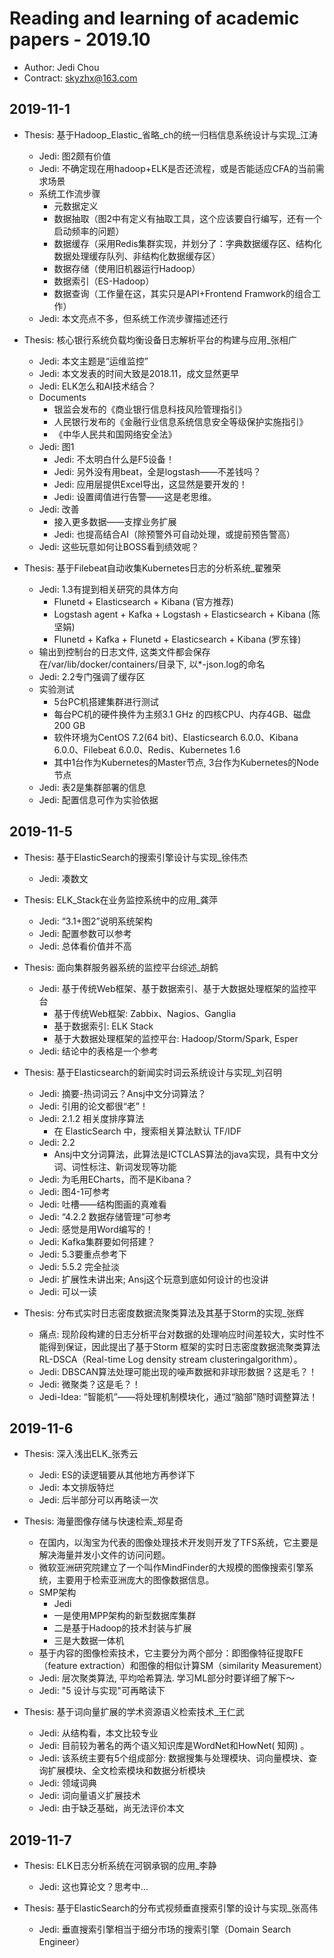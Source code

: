 # Reading and learning of academic papers - 2019.10

* Author: Jedi Chou
* Contract: skyzhx@163.com

## 2019-11-1

* Thesis: 基于Hadoop_Elastic_省略_ch的统一归档信息系统设计与实现_江涛
  * Jedi: 图2颇有价值
  * Jedi: 不确定现在用hadoop+ELK是否还流程，或是否能适应CFA的当前需求场景
  * 系统工作流步骤
    * 元数据定义
    * 数据抽取（图2中有定义有抽取工具，这个应该要自行编写，还有一个启动频率的问题）
    * 数据缓存（采用Redis集群实现，并划分了：字典数据缓存区、结构化数据处理缓存队列、非结构化数据缓存区）
    * 数据存储（使用旧机器运行Hadoop）
    * 数据索引（ES-Hadoop）
    * 数据查询（工作量在这，其实只是API+Frontend Framwork的组合工作）
  * Jedi: 本文亮点不多，但系统工作流步骤描述还行

* Thesis: 核心银行系统负载均衡设备日志解析平台的构建与应用_张相广
  * Jedi: 本文主题是“运维监控”
  * Jedi: 本文发表的时间大致是2018.11，成文显然更早
  * Jedi: ELK怎么和AI技术结合？
  * Documents
    * 银监会发布的《商业银行信息科技风险管理指引》
    * 人民银行发布的《金融行业信息系统信息安全等级保护实施指引》
    * 《中华人民共和国网络安全法》
  * Jedi: 图1
    * Jedi: 不太明白什么是F5设备！
    * Jedi: 另外没有用beat，全是logstash——不差钱吗？
    * Jedi: 应用层提供Excel导出，这显然是要开发的！
    * Jedi: 设置阈值进行告警——这是老思维。
  * Jedi: 改善
    * 接入更多数据——支撑业务扩展
    * Jedi: 也提高结合AI（除预警外可自动处理，或提前预告警高）
  * Jedi: 这些玩意如何让BOSS看到绩效呢？

* Thesis: 基于Filebeat自动收集Kubernetes日志的分析系统_翟雅荣
  * Jedi: 1.3有提到相关研究的具体方向
    * Flunetd + Elasticsearch + Kibana (官方推荐)
    * Logstash agent + Kafka + Logstash + Elasticsearch + Kibana (陈坚娟)
    * Flunetd + Kafka + Flunetd + Elasticsearch + Kibana (罗东锋)
  * 输出到控制台的日志文件, 这类文件都会保存在/var/lib/docker/containers/目录下, 以*-json.log的命名
  * Jedi: 2.2专门强调了缓存区
  * 实验测试
    * 5台PC机搭建集群进行测试
    * 每台PC机的硬件换件为主频3.1 GHz 的四核CPU、内存4GB、磁盘200 GB
    * 软件环境为CentOS 7.2(64 bit)、Elasticsearch 6.0.0、Kibana 6.0.0、Filebeat 6.0.0、Redis、Kubernetes 1.6
    * 其中1台作为Kubernetes的Master节点, 3台作为Kubernetes的Node节点
  * Jedi: 表2是集群部署的信息
  * Jedi: 配置信息可作为实验依据

## 2019-11-5

* Thesis: 基于ElasticSearch的搜索引擎设计与实现_徐伟杰
  * Jedi: 凑数文

* Thesis: ELK_Stack在业务监控系统中的应用_龚萍
  * Jedi: “3.1+图2”说明系统架构
  * Jedi: 配置参数可以参考
  * Jedi: 总体看价值并不高

* Thesis: 面向集群服务器系统的监控平台综述_胡鹤
  * Jedi: 基于传统Web框架、基于数据索引、基于大数据处理框架的监控平台
    * 基于传统Web框架: Zabbix、Nagios、Ganglia
    * 基于数据索引: ELK Stack
    * 基于大数据处理框架的监控平台: Hadoop/Storm/Spark, Esper
  * Jedi: 结论中的表格是一个参考

* Thesis: 基于Elasticsearch的新闻实时词云系统设计与实现_刘召明
  * Jedi: 摘要-热词词云？Ansj中文分词算法？
  * Jedi: 引用的论文都很“老”！
  * Jedi: 2.1.2 相关度排序算法
    * 在 ElasticSearch 中，搜索相关算法默认 TF/IDF
  * Jedi: 2.2
    * Ansj中文分词算法，此算法是ICTCLAS算法的java实现，具有中文分词、词性标注、新词发现等功能
  * Jedi: 为毛用ECharts，而不是Kibana？
  * Jedi: 图4-1可参考
  * Jedi: 吐槽——结构图画的真难看
  * Jedi: “4.2.2 数据存储管理”可参考
  * Jedi: 感觉是用Word编写的！
  * Jedi: Kafka集群要如何搭建？
  * Jedi: 5.3要重点参考下
  * Jedi: 5.5.2 完全扯淡
  * Jedi: 扩展性未讲出来; Ansj这个玩意到底如何设计的也没讲
  * Jedi: 可以一读

* Thesis: 分布式实时日志密度数据流聚类算法及其基于Storm的实现_张辉
  * 痛点: 现阶段构建的日志分析平台对数据的处理响应时间差较大，实时性不能得到保证，因此提出了基于Storm 框架的实时日志密度数据流聚类算法RL-DSCA（Real-time Log density stream clusteringalgorithm）。
  * Jedi: DBSCAN算法处理可能出现的噪声数据和非球形数据？这是毛？！
  * Jedi: 微聚类？这是毛？！
  * Jedi-Idea: “智能机”——将处理机制模块化，通过“脑部”随时调整算法！

## 2019-11-6

* Thesis: 深入浅出ELK_张秀云
  * Jedi: ES的读逻辑要从其他地方再参详下
  * Jedi: 本文排版特烂
  * Jedi: 后半部分可以再略读一次

* Thesis: 海量图像存储与快速检索_郑星奇
  * 在国内，以淘宝为代表的图像处理技术开发则开发了TFS系统，它主要是解决海量并发小文件的访问问题。
  * 微软亚洲研究院建立了一个叫作MindFinder的大规模的图像搜索引擎系统，主要用于检索亚洲庞大的图像数据信息。
  * SMP架构
    * Jedi
    * 一是使用MPP架构的新型数据库集群
    * 二是基于Hadoop的技术封装与扩展
    * 三是大数据一体机
  * 基于内容的图像检索技术，它主要分为两个部分：即图像特征提取FE（feature extraction）和图像的相似计算SM（similarity Measurement）
  * Jedi: 层次聚类算法, 平均哈希算法. 学习ML部分时要详细了解下～
  * Jedi: "5 设计与实现"可再略读下

* Thesis: 基于词向量扩展的学术资源语义检索技术_王仁武
  * Jedi: 从结构看，本文比较专业
  * Jedi: 目前较为著名的两个语义知识库是WordNet和HowNet( 知网) 。
  * Jedi: 该系统主要有5个组成部分: 数据搜集与处理模块、词向量模块、查询扩展模块、全文检索模块和数据分析模块
  * Jedi: 领域词典
  * Jedi: 词向量语义扩展技术
  * Jedi: 由于缺乏基础，尚无法评价本文

## 2019-11-7

* Thesis: ELK日志分析系统在河钢承钢的应用_李静
  * Jedi: 这也算论文？思考中…

* Thesis: 基于ElasticSearch的分布式视频垂直搜索引擎的设计与实现_张高伟
  * Jedi: 垂直搜索引擎相当于细分市场的搜索引擎（Domain Search Engineer）
